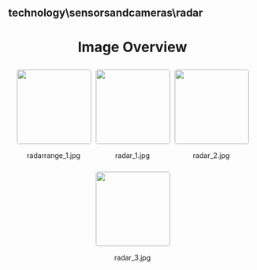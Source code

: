 ## technology\sensorsandcameras\radar
<style>
    .image-gallery {
        display: flex;
        flex-wrap: wrap;
        gap: 10px;
        justify-content: center;
        padding: 10px;
    }
    .image-gallery img {
        width: 150px;
        height: auto;
        border: 1px solid #ddd;
        border-radius: 5px;
    }
    .image-gallery div {
        flex: 1 1 calc(33.333% - 20px); /* Three images per row on large screens */
        max-width: 150px;
        text-align: center;
    }
    @media (max-width: 768px) {
        .image-gallery div {
            flex: 1 1 calc(50% - 20px); /* Two images per row on medium screens */
        }
    }
    @media (max-width: 480px) {
        .image-gallery div {
            flex: 1 1 100%; /* One image per row on small screens */
        }
    }
</style>
<h1 style ="text-align: center;"> Image Overview </h1> <div class="image-gallery">
<div>
<img src="https://media.evkx.net/multimedia/technology/sensorsandcameras/radar/radarrange_1_st.jpg">
<p>radarrange_1.jpg</p>
</div>
<div>
<img src="https://media.evkx.net/multimedia/technology/sensorsandcameras/radar/radar_1_st.jpg">
<p>radar_1.jpg</p>
</div>
<div>
<img src="https://media.evkx.net/multimedia/technology/sensorsandcameras/radar/radar_2_st.jpg">
<p>radar_2.jpg</p>
</div>
<div>
<img src="https://media.evkx.net/multimedia/technology/sensorsandcameras/radar/radar_3_st.jpg">
<p>radar_3.jpg</p>
</div>
</div>

